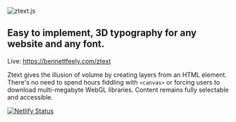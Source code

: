 ![ztext.js](https://bennettfeely.com/ztext/img/logo.png)

## Easy to implement, 3D typography for any website and any font.

Live: https://bennettfeely.com/ztext

Ztext gives the illusion of volume by creating layers from an HTML element. There's no need to spend hours fiddling with `<canvas>` or forcing users to download multi-megabyte WebGL libraries. Content remains fully selectable and accessible.

[![Netlify Status](https://api.netlify.com/api/v1/badges/982ee79f-6625-4916-b432-1e31bfb8b843/deploy-status)](https://app.netlify.com/sites/bennettfeely/deploys)
